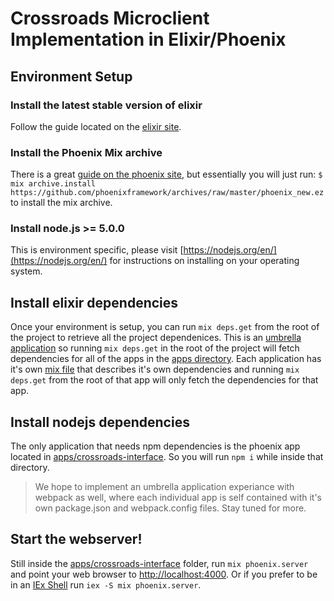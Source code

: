 # Crossroads Microclient Implementation in Elixir/Phoenix

## Environment Setup

### Install the latest stable version of elixir
Follow the guide located on the [elixir site](http://elixir-lang.org/install.html).

### Install the Phoenix Mix archive
There is a great [guide on the phoenix site](http://www.phoenixframework.org/docs/installation), but essentially you will just run:
`$ mix archive.install https://github.com/phoenixframework/archives/raw/master/phoenix_new.ez` to install the mix archive.

### Install node.js >= 5.0.0
This is environment specific, please visit [https://nodejs.org/en/](https://nodejs.org/en/) for instructions on installing on your operating system. 

## Install elixir dependencies
Once your environment is setup, you can run `mix deps.get` from the root of the project to retrieve all the project dependenices. This is an [umbrella application](http://elixir-lang.org/getting-started/mix-otp/dependencies-and-umbrella-apps.html#umbrella-projects) so running `mix deps.get` in the root of the project will fetch dependencies for all of the apps in the [apps directory](./apps). Each application has it's own [mix file](http://elixir-lang.org/getting-started/mix-otp/introduction-to-mix.html) that describes it's own dependencies and running `mix deps.get` from the root of that app will only fetch the dependencies for that app. 

## Install nodejs dependencies
The only application that needs npm dependencies is the phoenix app located in [apps/crossroads-interface]('./apps/crossroads_interface'). So you will run `npm i` while inside that directory. 

> We hope to implement an umbrella application experiance with webpack as well, where each individual app is self contained with it's own package.json and webpack.config files. Stay tuned for more.

## Start the webserver!
Still inside the [apps/crossroads-interface]('./apps/crossroads_interface') folder, run `mix phoenix.server` and point your web browser to [http://localhost:4000](http://localhost:4000). Or if you prefer to be in an [IEx Shell](http://elixir-lang.org/docs/stable/iex/IEx.html) run `iex -S mix phoenix.server`.


